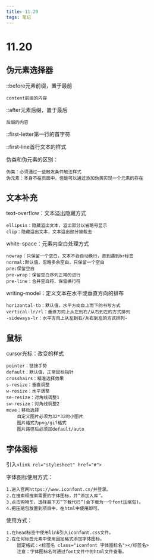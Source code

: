 ```yaml
---
title: 11.20
tags: 笔记
---
```


# 11.20

## 伪元素选择器

::before元素前缀，置于最前

    content前缀的内容
::after元素后缀，置于最后

    后缀的内容
::first-letter第一行的首字符

::first-line首行文本的样式

伪类和伪元素的区别：

    伪类：必须通过一些触发条件触法样式
    伪元素：本身不在页面中，但是可以通过添加伪类实现一个元素的存在

## 文本补充

text-overflow：文本溢出隐藏方式

    ellipsis：隐藏溢出文本，溢出部分以省略号显示
    clip：隐藏溢出文本，文本溢出部分被裁去
white-space：元素内空白处理方式

    nowrap：只保留一个空白，文本不会自动换行，直到遇到br标签
    normal:默认值，忽略多余空白，只保留一个空白
    pre:保留空白
    pre-wrap：保留空白序列正常的进行
    pre-line：合并空白符，保留换行符
writing-model：定义文本在水平或垂直方向的排布

    horizontal-tb：默认值，水平方向自上而下的书写方式
    vertical-lr/rl：垂直方向上从左到右/从右到左的方式排列
    -sideways-lr：水平方向上从左到右/从右到左的方式排列-

## 鼠标

cursor光标：改变的样式

    pointer：链接手势
    default：默认值，正常鼠标指针
    crosshairs：精准选择效果
    s-resize：垂直调整
    w-resize：水平调整
    se-resize：对角线调整1
    sw-resize：对角线调整2
    move：移动选择
        自定义图片必须为32*32的小图片
        图片格式为png/gif格式
        图片路径后必须加default/auto

## 字体图标

引入`<link rel="stylesheet" href="#">`

字体图标使用方式：

    1.进入官网https://www.iconfont.cn/并登录。
    2.在搜索框搜索需要的字体图标，并“添加入库”。
    3.点击购物车，选择最下方“下载代码”(会下载为一个font压缩包)。
    4.把压缩包放置到项目中，在html中使用即可。
使用方式：

    1.在head标签中使用link引入iconfont.css文件。
    2.在任何标签元素中使用固定格式添加字体图标。
        固定格式：<标签名 class="iconfont 字体图标名"></标签名>
        注意：字体图标名可通过font文件中的html文件查看。
